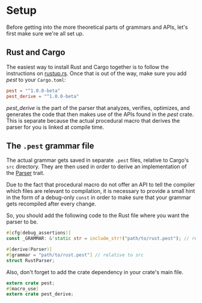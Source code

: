 # Setup

Before getting into the more theoretical parts of grammars and APIs, let's first
make sure we're all set up.

## Rust and Cargo

The easiest way to install Rust and Cargo together is to follow the instructions
on [rustup.rs](https://rustup.rs). Once that is out of the way, make sure you
add *pest* to your `Cargo.toml`:

```toml
pest = "^1.0.0-beta"
pest_derive = "^1.0.0-beta"
```

*pest_derive* is the part of the parser that analyzes, verifies, optimizes, and
generates the code that then makes use of the APIs found in the *pest* crate.
This is separate because the actual procedural macro that derives the parser for
you is linked at compile time.

## The `.pest` grammar file

The actual grammar gets saved in separate `.pest` files, relative to Cargo's
`src` directory. They are then used in order to derive an implementation of the
[Parser][1] trait.

Due to the fact that procedural macro do not offer an API to tell the compiler
which files are relevant to compilation, it is necessary to provide a small hint
in the form of a debug-only `const` in order to make sure that your grammar gets
recompiled after every change.

So, you should add the following code to the Rust file where you want the parser
to be.

[1]: https://docs.rs/pest/1.0.0-beta/pest/trait.Parser.html

```rust
#[cfg(debug_assertions)]
const _GRAMMAR: &'static str = include_str!("path/to/rust.pest"); // relative to this file

#[derive(Parser)]
#[grammar = "path/to/rust.pest"] // relative to src
struct RustParser;
```

Also, don't forget to add the crate dependency in your crate's main file.

```rust
extern crate pest;
#[macro_use]
extern crate pest_derive;
```
